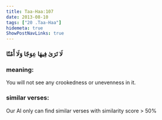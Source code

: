 ```yaml
---
title: Taa-Haa:107
date: 2013-08-10
tags: ["20 .Taa-Haa"]
hidemeta: true 
ShowPostNavLinks: true 
---
```

### لَا تَرَىٰ فِيهَا عِوَجًا وَلَا أَمْتًا
### meaning: 
You will not see any crookedness or unevenness in it.
### similar verses: 

Our AI only can find similar verses with similarity score > 50% 




